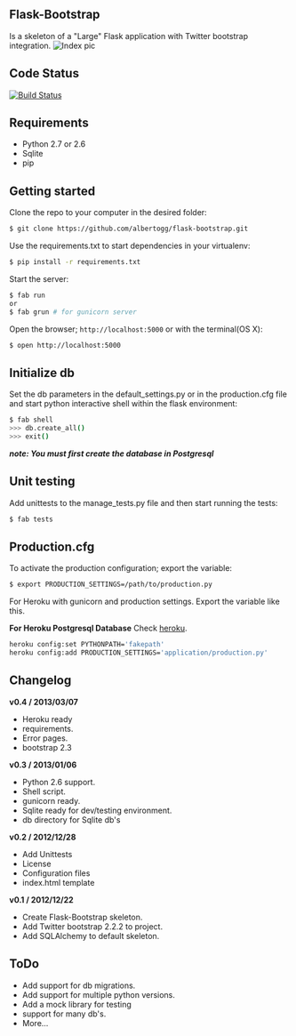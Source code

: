 Flask-Bootstrap
---

Is a skeleton of a "Large" Flask application with Twitter bootstrap integration.
![Index pic](http://i.imgur.com/1NWEt.png "index")

Code Status
---
[![Build Status](https://travis-ci.org/albertogg/flask-bootstrap.png)](https://travis-ci.org/albertogg/flask-bootstrap)


Requirements
---
* Python 2.7 or 2.6
* Sqlite
* pip

Getting started
---

Clone the repo to your computer in the desired folder:

~~~ sh
$ git clone https://github.com/albertogg/flask-bootstrap.git
~~~

Use the requirements.txt to start dependencies in your virtualenv:

~~~ sh
$ pip install -r requirements.txt
~~~

Start the server:

~~~ sh
$ fab run
or
$ fab grun # for gunicorn server
~~~

Open the browser; `http://localhost:5000` or with the terminal(OS X):

~~~ sh
$ open http://localhost:5000
~~~

Initialize db
---

Set the db parameters in the default_settings.py or in the production.cfg file and start python interactive shell within the flask environment:

~~~ sh
$ fab shell
>>> db.create_all()
>>> exit()
~~~

***note: You must first create the database in Postgresql***

Unit testing
---

Add unittests to the manage_tests.py file and then start running the tests:

~~~ sh
$ fab tests
~~~

Production.cfg
---

To activate the production configuration; export the variable:

~~~ sh
$ export PRODUCTION_SETTINGS=/path/to/production.py
~~~

For Heroku with gunicorn and production settings. Export the variable like this.

**For Heroku Postgresql Database**
Check [heroku](https://devcenter.heroku.com/articles/heroku-postgresql#establish-primary-db).

~~~ sh
heroku config:set PYTHONPATH='fakepath'
heroku config:add PRODUCTION_SETTINGS='application/production.py'
~~~

Changelog
---
**v0.4 / 2013/03/07**
  * Heroku ready
  * requirements.
  * Error pages.
  * bootstrap 2.3

**v0.3 / 2013/01/06**
  * Python 2.6 support.
  * Shell script.
  * gunicorn ready.
  * Sqlite ready for dev/testing environment.
  * db directory for Sqlite db's

**v0.2 / 2012/12/28**
  * Add Unittests
  * License
  * Configuration files
  * index.html template

**v0.1 / 2012/12/22**
  * Create Flask-Bootstrap skeleton.
  * Add Twitter bootstrap 2.2.2 to project.
  * Add SQLAlchemy to default skeleton.

ToDo
---
* Add support for db migrations.
* Add support for multiple python versions.
* Add a mock library for testing
* support for many db's.
* More...
